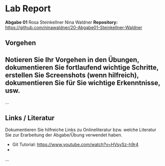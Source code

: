 # Lab Report
**Abgabe 01**
Rosa Steinkellner
Nina Waldner
**Repository:** https://github.com/ninawaldner/20-Abgabe01-Steinkellner-Waldner
## Vorgehen
Notieren Sie Ihr Vorgehen in den Übungen, dokumentieren Sie fortlaufend wichtige Schritte, erstellen Sie Screenshots (wenn hilfreich), dokumentieren Sie für Sie wichtige Erkenntnisse, usw.
- 

…

## Links / Literatur
Dokumentieren Sie hilfreiche Links zu Onlineliteratur bzw. welche Literatur Sie zur Erarbeitung der Abgabe/Übung verwendet haben.
- Git Tutorial: https://www.youtube.com/watch?v=HVsySz-h9r4
- 

…

    